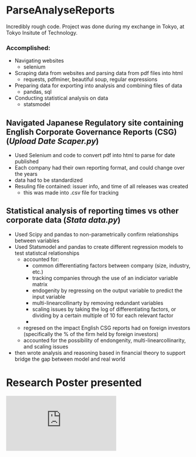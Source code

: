 # ParseAnalyseReports

Incredibly rough code.
Project was done during my exchange in Tokyo, at Tokyo Insitute of Technology.
### Accomplished:
- Navigating websites
  - selenium
- Scraping data from websites and parsing data from pdf files into html
  - requests, pdfminer, beautiful soup, regular expressions
- Preparing data for exporting into analysis and combining files of data
  - pandas, sql
- Conducting statistical analysis on data
  - statsmodel

## Navigated Japanese Regulatory site containing English Corporate Governance Reports (CSG) (*Upload Date Scaper.py*)
- Used Selenium and code to convert pdf into html to parse for date published 
- Each company had their own reporting format, and could change over the years
- data had to be standardized
- Resuling file contained: issuer info, and time of all releases was created
  - this was made into .csv file for tracking
  
## Statistical analysis of reporting times vs other corporate data (*Stata data.py*)
- Used Scipy and pandas to non-parametrically confirm relationships between variables
- Used Statsmodel and pandas to create different regression models to test statistcal relationships
  - accounted for:
    - common differentiating factors between company (size, industry, etc.)
    - tracking companies through the use of an indiciator variable matrix
    - endogenity by regressing on the output variable to predict the input variable
    - multi-linearcollinarty by removing redundant variables
    - scaling issues by taking the log of differentiating factors, or dividing by a certain multiple of 10 for each relevant factor
    - 
  - regresed on the impact English CSG reports had on foreign investors (specifically the % of the firm held by foreign investors)
  - accounted for the possibility of endongenity, multi-linearcollinarity, and scaling issues
- then wrote analysis and reasoning based in financial theory to support bridge the gap between model and real world


# Research Poster presented
![Results of Analysis](https://github.com/derekwhat/ParseAnalyseReports/blob/main/YSEP%20poster.pdf)
